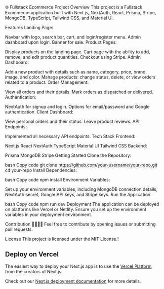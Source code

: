 🌐 Fullstack Ecommerce Project
Overview
This project is a Fullstack Ecommerce application built with Next.js, NextAuth, React, Prisma, Stripe, MongoDB, TypeScript, Tailwind CSS, and Material UI.

Features
Landing Page:

Navbar with logo, search bar, cart, and login/register menu.
Admin dashboard upon login.
Banner for sale.
Product Pages:

Display products on the landing page.
Cart page with the ability to add, remove, and edit product quantities.
Checkout using Stripe.
Admin Dashboard:

Add a new product with details such as name, category, price, brand, image, and color.
Manage products: change status, delete, or view orders related to a product.
Order Management:

View all orders and their details.
Mark orders as dispatched or delivered.
Authentication:

NextAuth for signup and login.
Options for email/password and Google authentication.
Client Dashboard:

View personal orders and their status.
Leave product reviews.
API Endpoints:

Implemented all necessary API endpoints.
Tech Stack
Frontend:

Next.js
React
NextAuth
TypeScript
Material UI
Tailwind CSS
Backend:

Prisma
MongoDB
Stripe
Getting Started
Clone the Repository:

bash
Copy code
git clone https://github.com/your-username/your-repo.git
cd your-repo
Install Dependencies:

bash
Copy code
npm install
Environment Variables:

Set up your environment variables, including MongoDB connection details, NextAuth secret, Google API keys, and Stripe keys.
Run the Application:

bash
Copy code
npm run dev
Deployment
The application can be deployed on platforms like Vercel or Netlify. Ensure you set up the environment variables in your deployment environment.

Contribution
👩‍💻👨‍💻 Feel free to contribute by opening issues or submitting pull requests.

License
This project is licensed under the MIT License.!

## Deploy on Vercel

The easiest way to deploy your Next.js app is to use the [Vercel Platform](https://vercel.com/new?utm_medium=default-template&filter=next.js&utm_source=create-next-app&utm_campaign=create-next-app-readme) from the creators of Next.js.

Check out our [Next.js deployment documentation](https://nextjs.org/docs/deployment) for more details.
